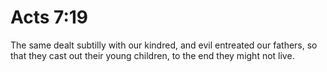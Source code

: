 # Acts 7:19

The same dealt subtilly with our kindred, and evil entreated our fathers, so that they cast out their young children, to the end they might not live.